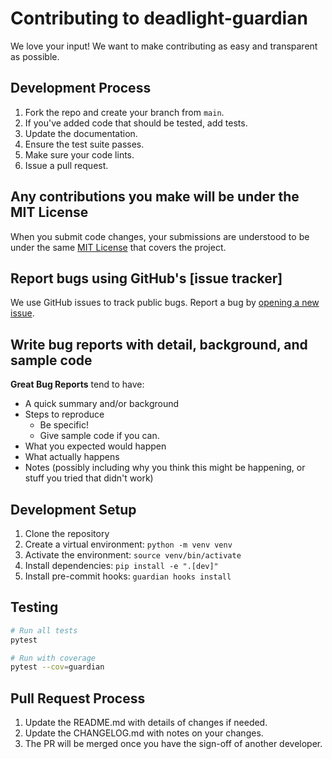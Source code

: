# Contributing to deadlight-guardian

We love your input! We want to make contributing as easy and transparent as possible.

## Development Process

1. Fork the repo and create your branch from `main`.
2. If you've added code that should be tested, add tests.
3. Update the documentation.
4. Ensure the test suite passes.
5. Make sure your code lints.
6. Issue a pull request.

## Any contributions you make will be under the MIT License
When you submit code changes, your submissions are understood to be under the same [MIT License](LICENSE) that covers the project.

## Report bugs using GitHub's [issue tracker]
We use GitHub issues to track public bugs. Report a bug by [opening a new issue]().

## Write bug reports with detail, background, and sample code

**Great Bug Reports** tend to have:

- A quick summary and/or background
- Steps to reproduce
  - Be specific!
  - Give sample code if you can.
- What you expected would happen
- What actually happens
- Notes (possibly including why you think this might be happening, or stuff you tried that didn't work)

## Development Setup

1. Clone the repository
2. Create a virtual environment: `python -m venv venv`
3. Activate the environment: `source venv/bin/activate`
4. Install dependencies: `pip install -e ".[dev]"`
5. Install pre-commit hooks: `guardian hooks install`

## Testing

```bash
# Run all tests
pytest

# Run with coverage
pytest --cov=guardian
```

## Pull Request Process

1. Update the README.md with details of changes if needed.
2. Update the CHANGELOG.md with notes on your changes.
3. The PR will be merged once you have the sign-off of another developer.
